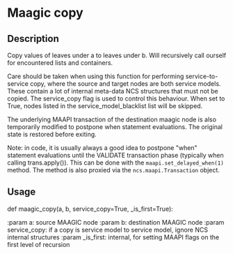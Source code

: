 # Maagic copy

## Description
Copy values of leaves under a to leaves under b. Will recursively call
ourself for encountered lists and containers.

Care should be taken when using this function for performing service-to-service copy,
where the source and target nodes are both service models. These contain a lot of internal
meta-data NCS structures that must not be copied. The service_copy flag is used to control
this behaviour. When set to True, nodes listed in the service_model_blacklist list will be
skipped.

The underlying MAAPI transaction of the destination maagic node is also temporarily modified
to postpone when statement evaluations. The original state is restored before exiting.

Note: in code, it is usually always a good idea to postpone "when" statement
evaluations until the VALIDATE transaction phase (typically when calling
trans.apply()). This can be done with the `maapi.set_delayed_when(1)` method.
The method is also proxied via the `ncs.maapi.Transaction` object.

## Usage
def maagic_copy(a, b, service_copy=True, _is_first=True):

:param a: source MAAGIC node
:param b: destination MAAGIC node
:param service_copy: if a copy is service model to service model, ignore NCS internal structures
:param _is_first: internal, for setting MAAPI flags on the first level of recursion